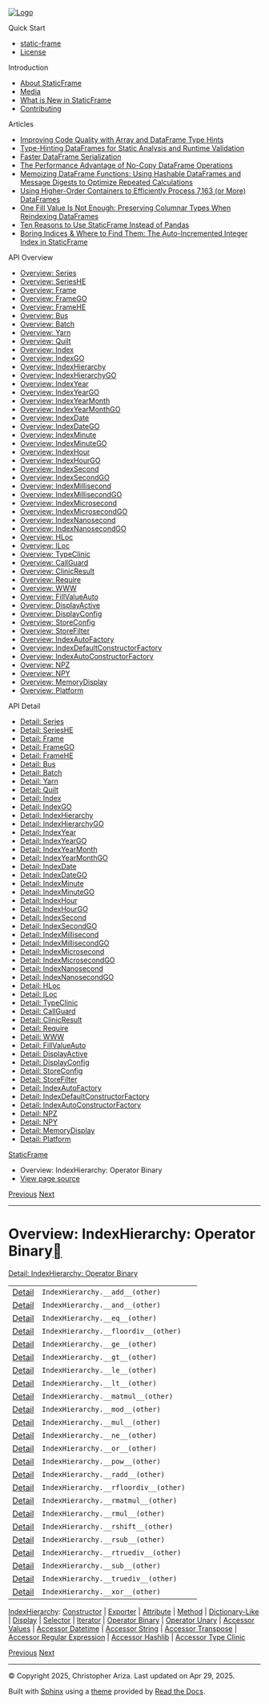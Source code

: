 [![Logo](../_static/sf-logo-web_icon-small.png)](../index.md)

Quick Start

* [static-frame](../readme.md)
* [License](../license.md)

Introduction

* [About StaticFrame](../intro.md)
* [Media](../intro.html#media)
* [What is New in StaticFrame](../new.md)
* [Contributing](../contributing.md)

Articles

* [Improving Code Quality with Array and DataFrame Type Hints](../articles/guard.md)
* [Type-Hinting DataFrames for Static Analysis and Runtime Validation](../articles/ftyping.md)
* [Faster DataFrame Serialization](../articles/serialize.md)
* [The Performance Advantage of No-Copy DataFrame Operations](../articles/no_copy.md)
* [Memoizing DataFrame Functions: Using Hashable DataFrames and Message Digests to Optimize Repeated Calculations](../articles/hash.md)
* [Using Higher-Order Containers to Efficiently Process 7,163 (or More) DataFrames](../articles/uhoc.md)
* [One Fill Value Is Not Enough: Preserving Columnar Types When Reindexing DataFrames](../articles/fill_value.md)
* [Ten Reasons to Use StaticFrame Instead of Pandas](../articles/upgrade.md)
* [Boring Indices & Where to Find Them: The Auto-Incremented Integer Index in StaticFrame](../articles/aiii.md)

API Overview

* [Overview: Series](series.md)
* [Overview: SeriesHE](series_he.md)
* [Overview: Frame](frame.md)
* [Overview: FrameGO](frame_go.md)
* [Overview: FrameHE](frame_he.md)
* [Overview: Bus](bus.md)
* [Overview: Batch](batch.md)
* [Overview: Yarn](yarn.md)
* [Overview: Quilt](quilt.md)
* [Overview: Index](index.md)
* [Overview: IndexGO](index_go.md)
* [Overview: IndexHierarchy](index_hierarchy.md)
* [Overview: IndexHierarchyGO](index_hierarchy_go.md)
* [Overview: IndexYear](index_year.md)
* [Overview: IndexYearGO](index_year_go.md)
* [Overview: IndexYearMonth](index_year_month.md)
* [Overview: IndexYearMonthGO](index_year_month_go.md)
* [Overview: IndexDate](index_date.md)
* [Overview: IndexDateGO](index_date_go.md)
* [Overview: IndexMinute](index_minute.md)
* [Overview: IndexMinuteGO](index_minute_go.md)
* [Overview: IndexHour](index_hour.md)
* [Overview: IndexHourGO](index_hour_go.md)
* [Overview: IndexSecond](index_second.md)
* [Overview: IndexSecondGO](index_second_go.md)
* [Overview: IndexMillisecond](index_millisecond.md)
* [Overview: IndexMillisecondGO](index_millisecond_go.md)
* [Overview: IndexMicrosecond](index_microsecond.md)
* [Overview: IndexMicrosecondGO](index_microsecond_go.md)
* [Overview: IndexNanosecond](index_nanosecond.md)
* [Overview: IndexNanosecondGO](index_nanosecond_go.md)
* [Overview: HLoc](hloc.md)
* [Overview: ILoc](iloc.md)
* [Overview: TypeClinic](type_clinic.md)
* [Overview: CallGuard](call_guard.md)
* [Overview: ClinicResult](clinic_result.md)
* [Overview: Require](require.md)
* [Overview: WWW](www.md)
* [Overview: FillValueAuto](fill_value_auto.md)
* [Overview: DisplayActive](display_active.md)
* [Overview: DisplayConfig](display_config.md)
* [Overview: StoreConfig](store_config.md)
* [Overview: StoreFilter](store_filter.md)
* [Overview: IndexAutoFactory](index_auto_factory.md)
* [Overview: IndexDefaultConstructorFactory](index_default_constructor_factory.md)
* [Overview: IndexAutoConstructorFactory](index_auto_constructor_factory.md)
* [Overview: NPZ](npz.md)
* [Overview: NPY](npy.md)
* [Overview: MemoryDisplay](memory_display.md)
* [Overview: Platform](platform.md)

API Detail

* [Detail: Series](../api_detail/series.md)
* [Detail: SeriesHE](../api_detail/series_he.md)
* [Detail: Frame](../api_detail/frame.md)
* [Detail: FrameGO](../api_detail/frame_go.md)
* [Detail: FrameHE](../api_detail/frame_he.md)
* [Detail: Bus](../api_detail/bus.md)
* [Detail: Batch](../api_detail/batch.md)
* [Detail: Yarn](../api_detail/yarn.md)
* [Detail: Quilt](../api_detail/quilt.md)
* [Detail: Index](../api_detail/index.md)
* [Detail: IndexGO](../api_detail/index_go.md)
* [Detail: IndexHierarchy](../api_detail/index_hierarchy.md)
* [Detail: IndexHierarchyGO](../api_detail/index_hierarchy_go.md)
* [Detail: IndexYear](../api_detail/index_year.md)
* [Detail: IndexYearGO](../api_detail/index_year_go.md)
* [Detail: IndexYearMonth](../api_detail/index_year_month.md)
* [Detail: IndexYearMonthGO](../api_detail/index_year_month_go.md)
* [Detail: IndexDate](../api_detail/index_date.md)
* [Detail: IndexDateGO](../api_detail/index_date_go.md)
* [Detail: IndexMinute](../api_detail/index_minute.md)
* [Detail: IndexMinuteGO](../api_detail/index_minute_go.md)
* [Detail: IndexHour](../api_detail/index_hour.md)
* [Detail: IndexHourGO](../api_detail/index_hour_go.md)
* [Detail: IndexSecond](../api_detail/index_second.md)
* [Detail: IndexSecondGO](../api_detail/index_second_go.md)
* [Detail: IndexMillisecond](../api_detail/index_millisecond.md)
* [Detail: IndexMillisecondGO](../api_detail/index_millisecond_go.md)
* [Detail: IndexMicrosecond](../api_detail/index_microsecond.md)
* [Detail: IndexMicrosecondGO](../api_detail/index_microsecond_go.md)
* [Detail: IndexNanosecond](../api_detail/index_nanosecond.md)
* [Detail: IndexNanosecondGO](../api_detail/index_nanosecond_go.md)
* [Detail: HLoc](../api_detail/hloc.md)
* [Detail: ILoc](../api_detail/iloc.md)
* [Detail: TypeClinic](../api_detail/type_clinic.md)
* [Detail: CallGuard](../api_detail/call_guard.md)
* [Detail: ClinicResult](../api_detail/clinic_result.md)
* [Detail: Require](../api_detail/require.md)
* [Detail: WWW](../api_detail/www.md)
* [Detail: FillValueAuto](../api_detail/fill_value_auto.md)
* [Detail: DisplayActive](../api_detail/display_active.md)
* [Detail: DisplayConfig](../api_detail/display_config.md)
* [Detail: StoreConfig](../api_detail/store_config.md)
* [Detail: StoreFilter](../api_detail/store_filter.md)
* [Detail: IndexAutoFactory](../api_detail/index_auto_factory.md)
* [Detail: IndexDefaultConstructorFactory](../api_detail/index_default_constructor_factory.md)
* [Detail: IndexAutoConstructorFactory](../api_detail/index_auto_constructor_factory.md)
* [Detail: NPZ](../api_detail/npz.md)
* [Detail: NPY](../api_detail/npy.md)
* [Detail: MemoryDisplay](../api_detail/memory_display.md)
* [Detail: Platform](../api_detail/platform.md)

[StaticFrame](../index.md)

* Overview: IndexHierarchy: Operator Binary
* [View page source](../_sources/api_overview/index_hierarchy-operator_binary.rst.txt)

[Previous](index_hierarchy-iterator.html "Overview: IndexHierarchy: Iterator")
[Next](index_hierarchy-operator_unary.html "Overview: IndexHierarchy: Operator Unary")

---

# Overview: IndexHierarchy: Operator Binary[](#overview-indexhierarchy-operator-binary "Link to this heading")

[Detail: IndexHierarchy: Operator Binary](../api_detail/index_hierarchy-operator_binary.html#api-detail-indexhierarchy-operator-binary)

|  |  |  |
| --- | --- | --- |
| [Detail](../api_detail/index_hierarchy-operator_binary.html#api-sig-indexhierarchy-add) | `IndexHierarchy.__add__(other)` |  |
| [Detail](../api_detail/index_hierarchy-operator_binary.html#api-sig-indexhierarchy-and) | `IndexHierarchy.__and__(other)` |  |
| [Detail](../api_detail/index_hierarchy-operator_binary.html#api-sig-indexhierarchy-eq) | `IndexHierarchy.__eq__(other)` |  |
| [Detail](../api_detail/index_hierarchy-operator_binary.html#api-sig-indexhierarchy-floordiv) | `IndexHierarchy.__floordiv__(other)` |  |
| [Detail](../api_detail/index_hierarchy-operator_binary.html#api-sig-indexhierarchy-ge) | `IndexHierarchy.__ge__(other)` |  |
| [Detail](../api_detail/index_hierarchy-operator_binary.html#api-sig-indexhierarchy-gt) | `IndexHierarchy.__gt__(other)` |  |
| [Detail](../api_detail/index_hierarchy-operator_binary.html#api-sig-indexhierarchy-le) | `IndexHierarchy.__le__(other)` |  |
| [Detail](../api_detail/index_hierarchy-operator_binary.html#api-sig-indexhierarchy-lt) | `IndexHierarchy.__lt__(other)` |  |
| [Detail](../api_detail/index_hierarchy-operator_binary.html#api-sig-indexhierarchy-matmul) | `IndexHierarchy.__matmul__(other)` |  |
| [Detail](../api_detail/index_hierarchy-operator_binary.html#api-sig-indexhierarchy-mod) | `IndexHierarchy.__mod__(other)` |  |
| [Detail](../api_detail/index_hierarchy-operator_binary.html#api-sig-indexhierarchy-mul) | `IndexHierarchy.__mul__(other)` |  |
| [Detail](../api_detail/index_hierarchy-operator_binary.html#api-sig-indexhierarchy-ne) | `IndexHierarchy.__ne__(other)` |  |
| [Detail](../api_detail/index_hierarchy-operator_binary.html#api-sig-indexhierarchy-or) | `IndexHierarchy.__or__(other)` |  |
| [Detail](../api_detail/index_hierarchy-operator_binary.html#api-sig-indexhierarchy-pow) | `IndexHierarchy.__pow__(other)` |  |
| [Detail](../api_detail/index_hierarchy-operator_binary.html#api-sig-indexhierarchy-radd) | `IndexHierarchy.__radd__(other)` |  |
| [Detail](../api_detail/index_hierarchy-operator_binary.html#api-sig-indexhierarchy-rfloordiv) | `IndexHierarchy.__rfloordiv__(other)` |  |
| [Detail](../api_detail/index_hierarchy-operator_binary.html#api-sig-indexhierarchy-rmatmul) | `IndexHierarchy.__rmatmul__(other)` |  |
| [Detail](../api_detail/index_hierarchy-operator_binary.html#api-sig-indexhierarchy-rmul) | `IndexHierarchy.__rmul__(other)` |  |
| [Detail](../api_detail/index_hierarchy-operator_binary.html#api-sig-indexhierarchy-rshift) | `IndexHierarchy.__rshift__(other)` |  |
| [Detail](../api_detail/index_hierarchy-operator_binary.html#api-sig-indexhierarchy-rsub) | `IndexHierarchy.__rsub__(other)` |  |
| [Detail](../api_detail/index_hierarchy-operator_binary.html#api-sig-indexhierarchy-rtruediv) | `IndexHierarchy.__rtruediv__(other)` |  |
| [Detail](../api_detail/index_hierarchy-operator_binary.html#api-sig-indexhierarchy-sub) | `IndexHierarchy.__sub__(other)` |  |
| [Detail](../api_detail/index_hierarchy-operator_binary.html#api-sig-indexhierarchy-truediv) | `IndexHierarchy.__truediv__(other)` |  |
| [Detail](../api_detail/index_hierarchy-operator_binary.html#api-sig-indexhierarchy-xor) | `IndexHierarchy.__xor__(other)` |  |

[IndexHierarchy](index_hierarchy.html#api-overview-indexhierarchy): [Constructor](index_hierarchy-constructor.html#api-overview-indexhierarchy-constructor) | [Exporter](index_hierarchy-exporter.html#api-overview-indexhierarchy-exporter) | [Attribute](index_hierarchy-attribute.html#api-overview-indexhierarchy-attribute) | [Method](index_hierarchy-method.html#api-overview-indexhierarchy-method) | [Dictionary-Like](index_hierarchy-dictionary_like.html#api-overview-indexhierarchy-dictionary-like) | [Display](index_hierarchy-display.html#api-overview-indexhierarchy-display) | [Selector](index_hierarchy-selector.html#api-overview-indexhierarchy-selector) | [Iterator](index_hierarchy-iterator.html#api-overview-indexhierarchy-iterator) | [Operator Binary](#api-overview-indexhierarchy-operator-binary) | [Operator Unary](index_hierarchy-operator_unary.html#api-overview-indexhierarchy-operator-unary) | [Accessor Values](index_hierarchy-accessor_values.html#api-overview-indexhierarchy-accessor-values) | [Accessor Datetime](index_hierarchy-accessor_datetime.html#api-overview-indexhierarchy-accessor-datetime) | [Accessor String](index_hierarchy-accessor_string.html#api-overview-indexhierarchy-accessor-string) | [Accessor Transpose](index_hierarchy-accessor_transpose.html#api-overview-indexhierarchy-accessor-transpose) | [Accessor Regular Expression](index_hierarchy-accessor_regular_expression.html#api-overview-indexhierarchy-accessor-regular-expression) | [Accessor Hashlib](index_hierarchy-accessor_hashlib.html#api-overview-indexhierarchy-accessor-hashlib) | [Accessor Type Clinic](index_hierarchy-accessor_type_clinic.html#api-overview-indexhierarchy-accessor-type-clinic)

[Previous](index_hierarchy-iterator.html "Overview: IndexHierarchy: Iterator")
[Next](index_hierarchy-operator_unary.html "Overview: IndexHierarchy: Operator Unary")

---

© Copyright 2025, Christopher Ariza.
Last updated on Apr 29, 2025.

Built with [Sphinx](https://www.sphinx-doc.org/) using a
[theme](https://github.com/readthedocs/sphinx_rtd_theme)
provided by [Read the Docs](https://readthedocs.org).